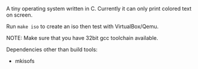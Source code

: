 A tiny operating system written in C. Currently it can only print colored text on screen.

Run `make iso` to create an iso then test with VirtualBox/Qemu.

NOTE: Make sure that you have 32bit gcc toolchain available.

Dependencies other than build tools:
* mkisofs
